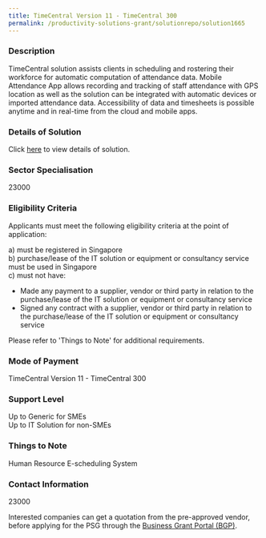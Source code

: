 ```yaml
---
title: TimeCentral Version 11 - TimeCentral 300
permalink: /productivity-solutions-grant/solutionrepo/solution1665
---
```


### Description

TimeCentral solution assists clients in scheduling and rostering their workforce for automatic computation of attendance data. Mobile Attendance App allows recording and tracking of staff attendance with GPS location as well as the solution can be integrated with automatic devices or imported attendance data. Accessibility of data and timesheets is possible anytime and in real-time from the cloud and mobile apps.

### Details of Solution

Click <a href='PEOPLE CENTRAL PTE LTD' target='_blank' rel='noopener'>here</a> to view details of solution.

### Sector Specialisation

 23000 

### Eligibility Criteria

Applicants must meet the following eligibility criteria at the point of application:

a) must be registered in Singapore <br>
b) purchase/lease of the IT solution or equipment or consultancy service must be used in Singapore <br>
c) must not have:
- Made any payment to a supplier, vendor or third party in relation to the purchase/lease of the IT solution or equipment or consultancy service
- Signed any contract with a supplier, vendor or third party in relation to the purchase/lease of the IT solution or equipment or consultancy service

Please refer to 'Things to Note' for additional requirements.

### Mode of Payment
TimeCentral Version 11 - TimeCentral 300

### Support Level
Up to Generic for SMEs <br>
Up to IT Solution for non-SMEs

### Things to Note
Human Resource E-scheduling System

### Contact Information
23000

Interested companies can get a quotation from the pre-approved vendor, before applying for the PSG through the <a target='_blank' rel='noopener' href='https://www.businessgrants.gov.sg/'>Business Grant Portal (BGP)</a>.
